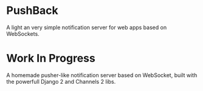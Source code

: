 # PushBack
A light an very simple notification server for web apps based on WebSockets.

# Work In Progress
A homemade pusher-like notification server based on WebSocket, built with the powerfull Django 2 and Channels 2 libs.
